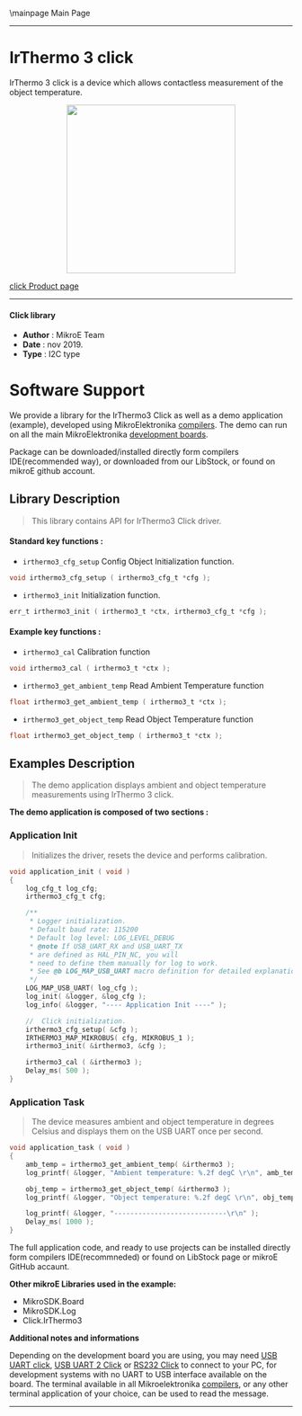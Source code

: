 \mainpage Main Page

---
# IrThermo 3 click

IrThermo 3 click is a device which allows contactless measurement of the object temperature.

<p align="center">
  <img src="https://download.mikroe.com/images/click_for_ide/irthermo3_click.png" height=300px>
</p>

[click Product page](https://www.mikroe.com/ir-thermo-3-click)

---


#### Click library 

- **Author**        : MikroE Team
- **Date**          : nov 2019.
- **Type**          : I2C type


# Software Support

We provide a library for the IrThermo3 Click 
as well as a demo application (example), developed using MikroElektronika 
[compilers](https://shop.mikroe.com/compilers). 
The demo can run on all the main MikroElektronika [development boards](https://shop.mikroe.com/development-boards).

Package can be downloaded/installed directly form compilers IDE(recommended way), or downloaded from our LibStock, or found on mikroE github account. 

## Library Description

> This library contains API for IrThermo3 Click driver.

#### Standard key functions :

- `irthermo3_cfg_setup` Config Object Initialization function.
```c
void irthermo3_cfg_setup ( irthermo3_cfg_t *cfg ); 
```

- `irthermo3_init` Initialization function.
```c
err_t irthermo3_init ( irthermo3_t *ctx, irthermo3_cfg_t *cfg );
```

#### Example key functions :

- `irthermo3_cal` Calibration function
```c
void irthermo3_cal ( irthermo3_t *ctx );
```

- `irthermo3_get_ambient_temp` Read Ambient Temperature function
```c
float irthermo3_get_ambient_temp ( irthermo3_t *ctx );
```

- `irthermo3_get_object_temp` Read Object Temperature function
```c
float irthermo3_get_object_temp ( irthermo3_t *ctx );
```

## Examples Description

> The demo application displays ambient and object temperature measurements using IrThermo 3 click.

**The demo application is composed of two sections :**

### Application Init 

> Initializes the driver, resets the device and performs calibration.

```c
void application_init ( void )
{
    log_cfg_t log_cfg;
    irthermo3_cfg_t cfg;

    /** 
     * Logger initialization.
     * Default baud rate: 115200
     * Default log level: LOG_LEVEL_DEBUG
     * @note If USB_UART_RX and USB_UART_TX 
     * are defined as HAL_PIN_NC, you will 
     * need to define them manually for log to work. 
     * See @b LOG_MAP_USB_UART macro definition for detailed explanation.
     */
    LOG_MAP_USB_UART( log_cfg );
    log_init( &logger, &log_cfg );
    log_info( &logger, "---- Application Init ----" );

    //  Click initialization.
    irthermo3_cfg_setup( &cfg );
    IRTHERMO3_MAP_MIKROBUS( cfg, MIKROBUS_1 );
    irthermo3_init( &irthermo3, &cfg );

    irthermo3_cal ( &irthermo3 );
    Delay_ms( 500 );
}
```

### Application Task

> The device measures ambient and object temperature in degrees Celsius and displays them on the USB UART once per second.

```c
void application_task ( void )
{
    amb_temp = irthermo3_get_ambient_temp( &irthermo3 );
    log_printf( &logger, "Ambient temperature: %.2f degC \r\n", amb_temp );

    obj_temp = irthermo3_get_object_temp( &irthermo3 );
    log_printf( &logger, "Object temperature: %.2f degC \r\n", obj_temp );

    log_printf( &logger, "----------------------------\r\n" );
    Delay_ms( 1000 );
}
```

The full application code, and ready to use projects can be  installed directly form compilers IDE(recommneded) or found on LibStock page or mikroE GitHub accaunt.

**Other mikroE Libraries used in the example:** 

- MikroSDK.Board
- MikroSDK.Log
- Click.IrThermo3

**Additional notes and informations**

Depending on the development board you are using, you may need 
[USB UART click](https://shop.mikroe.com/usb-uart-click), 
[USB UART 2 Click](https://shop.mikroe.com/usb-uart-2-click) or 
[RS232 Click](https://shop.mikroe.com/rs232-click) to connect to your PC, for 
development systems with no UART to USB interface available on the board. The 
terminal available in all Mikroelektronika 
[compilers](https://shop.mikroe.com/compilers), or any other terminal application 
of your choice, can be used to read the message.



---
